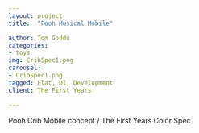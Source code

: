 ```yaml
---
layout: project
title:  "Pooh Musical Mobile"

author: Tom Goddu
categories:
- toys
img: CribSpec1.png
carousel:
- CribSpec1.png
tagged: Flat, UI, Development
client: The First Years

---
```

Pooh Crib Mobile concept / The First Years
Color Spec
